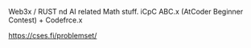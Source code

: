 Web3x / RUST nd AI related Math stuff.
 iCpC ABC.x (AtCoder Beginner Contest) + Codefrce.x

https://cses.fi/problemset/

